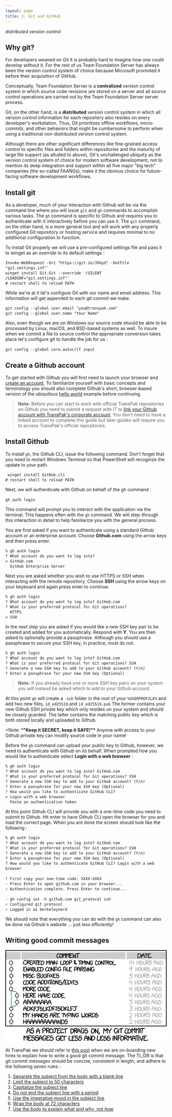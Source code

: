 ```yaml
---
layout: page
title: 2. Git and GitHub
---
```


*distributed version control*

## Why git?

For developers weaned on Git it is probably hard to imagine how one could develop without it. For the rest of us Team Foundation Server has always been the version control system of choice because Microsoft promoted it before their acquisition of GitHub.

Conceptually, Team Foundation Server is a **centralized** version control system in which source code revisions are stored on a server and all source control operations are carried out by the Team Foundation Server server process.

Git, on the other hand, is a **distributed** version control system in which all version control information for each repository also resides on every developer's workstation. Thus, Git prioritizes offline workflows, micro-commits, and other behaviors that might be cumbersome to perform when using a traditional non-distributed version control system. 

Although there are other significant differences like fine-grained access control to specific files and folders within repositories and the maturity of large file support (as alluded to above), Git's unchallenged ubiquity as the version control system of choice for modern software development, not to mention its deep integration and support within all five major "big tech" companies (the so-called FAANGs), make it the obvious choice for future-facing software development workflows.

## Install git

As a developer, much of your interaction with Github will be via the command line where you will issue `git` and `gh` commands to accomplish various tasks. The `gh` command is specific to Github and requires you to authenticate with it interactively before you can use it. The `git` command, on the other hand, is a more general tool and will work with any properly configured Git repository or hosting service and requires minimal to no additional configuration to function.

To install Git properly we will use a pre-configured settings file and pass it to winget as an override to its default settings :

```
Invoke-WebRequest -Uri "https://git.io/JXGyd" -OutFile "git.settings.inf"`
winget install Git.Git --override '/SILENT /LOADINF="git.settings.inf"'
# restart shell to reload PATH
```

While we're at it let's configure Git with our name and email address. This information will get appended to each git commit we make.

```
git config --global user.email "you@transpak.com"
git config --global user.name "Your Name"
```

Also, even though we are on Windows our source code should be able to be processed by Linux, macOS, and BSD-based systems as well. To insure when we commit a file to source control the appropriate conversion takes place let's configure git to handle the job for us : 

`git config --global core.autocrlf input`

## Create a Github account

To get started with Github you will first need to launch your browser and [create an account](https://github.com/join). To familiarize yourself with basic concepts and terminology you should also complete Github's short, browser-based version of the ubiquitous [hello world](https://guides.github.com/activities/hello-world/) example before continuing.

> **Note:** Before you can start to work with official TransPak repositories on Github you need to submit a request with IT to [link your Github account with TransPak's corporate account](https://github.com/transpak-development). You don't need to have a linked account to complete this guide but later guides will require you to access TransPak's official repositories.

## Install Github

To install `gh`, the Github CLI, issue the following command. Don't forget that you need to restart Windows Terminal so that PowerShell will recognize the update to your path.

```
 winget install GitHub.cli
# restart shell to reload PATH
```

Next, we will authenticate with Github on behalf of the gh command :

`gh auth login`

This command will prompt you to interact with the application via the terminal. This happens often with the `gh` command. We will step-through this interaction in detail to help familiarize you with the general process.

You are first asked if you want to authenticate using a standard Github account or an enterprise account. Choose **Github.com** using the arrow keys and then press enter.

```
% gh auth login
? What account do you want to log into?
> GitHub.com
  GitHub Enterprise Server
```

Next you are asked whether you wish to use HTTPS or SSH when interacting with the remote repository. Choose **SSH** using the arrow keys on your keyboard and again press enter to continue. 

```
% gh auth login
? What account do you want to log into? GitHub.com
? What is your preferred protocol for Git operations?
  HTTPS
> SSH
```

In the next step you are asked if you would like a new SSH key pair to be created and added for you automatically. Respond with **Y**. You are then asked to optionally provide a passphrase. Although you should use a passphrase to secure your SSH key, in practice, most do not.

```
% gh auth login
? What account do you want to log into? GitHub.com
? What is your preferred protocol for Git operations? SSH
? Generate a new SSH key to add to your GitHub account? (Y/n)
? Enter a passphrase for your new SSH key (Optional)
```

>**Note:** If you already have one or more SSH key pairs on your system you will instead be asked which to add to your Github account. 

At this point `gh` will create a `.ssh` folder in the root of your `%USERPROFILE%` and add two new files, `id_ed25519` and `id_ed25519.pub` The former contains your new Github SSH private key which only resides on your system and should be closely guarded. The latter contains the matching public key which is both stored locally and uploaded to Github. 

<Note: ***"Keep it SECRET, keep it SAFE!"\*** Anyone with access to your Github *private* key can modify source code in your name!

Before the `gh` command can upload your public key to Github, however, we need to authenticate with Github on its behalf. When prompted how you would like to authenticate select **Login with a web browser** :

```
% gh auth login
? What account do you want to log into? GitHub.com
? What is your preferred protocol for Git operations? SSH
? Generate a new SSH key to add to your GitHub account? (Y/n)
? Enter a passphrase for your new SSH key (Optional)
? How would you like to authenticate GitHub CLI?
> Login with a web browser
  Paste an authentication token
```

At this point Github CLI will provide you with a one-time code you need to submit to Github. Hit enter to have Github CLI open the browser for you and load the correct page. When you are done the screen should look like the following :

```
% gh auth login
? What account do you want to log into? GitHub.com
? What is your preferred protocol for Git operations? SSH
? Generate a new SSH key to add to your GitHub account? (Y/n)
? Enter a passphrase for your new SSH key (Optional)
? How would you like to authenticate GitHub CLI? Login with a web browser

! First copy your one-time code: XXXX-XXXX
- Press Enter to open github.com in your browser...
✓ Authentication complete. Press Enter to continue...

- gh config set -h github.com git_protocol ssh
✓ Configured git protocol
✓ Logged in as berkeleynerd
```

We should note that everything you can do with the `gh` command can also be done via Github's website ... just less efficiently!

## Writing good commit messages

![img](assets/xkcd_code_comments.png)

At TransPak we should refer to [this post](https://chris.beams.io/posts/git-commit/) when we are on-boarding new hires to explain how to write a good git commit message. The TL;DR is that git commit messages should be concise, consistent in length, and adhere to the following seven rules :

1. [Separate the subject from the body with a blank line](https://chris.beams.io/posts/git-commit/#separate)
2. [Limit the subject to 50 characters](https://chris.beams.io/posts/git-commit/#limit-50)
3. [Capitalize the subject line](https://chris.beams.io/posts/git-commit/#capitalize)
4. [Do not end the subject line with a period](https://chris.beams.io/posts/git-commit/#end)
5. [Use the imperative mood in the subject line](https://chris.beams.io/posts/git-commit/#imperative)
6. [Wrap the body at 72 characters](https://chris.beams.io/posts/git-commit/#wrap-72)
7. [Use the body to explain *what* and *why*, not *how*](https://chris.beams.io/posts/git-commit/#why-not-how)
